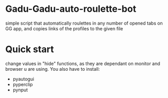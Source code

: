 # Gadu-Gadu-auto-roulette-bot
simple script that automatically roulettes in any number of opened tabs on GG app, and copies links of the  profiles to the given file


# Quick start
change values in "hide" functions, as they are dependant on monitor and browser u are using. 
You also have to install:
- pyautogui
- pyperclip
- pynput
